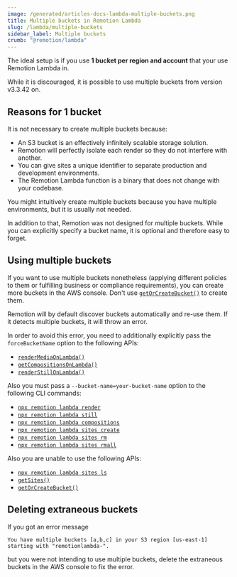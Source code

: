 ```yaml
---
image: /generated/articles-docs-lambda-multiple-buckets.png
title: Multiple buckets in Remotion Lambda
slug: /lambda/multiple-buckets
sidebar_label: Multiple buckets
crumb: "@remotion/lambda"
---
```


The ideal setup is if you use **1 bucket per region and account** that your use Remotion Lambda in.

While it is discouraged, it is possible to use multiple buckets from version v3.3.42 on.

## Reasons for 1 bucket

It is not necessary to create multiple buckets because:

- An S3 bucket is an effectively infinitely scalable storage solution.
- Remotion will perfectly isolate each render so they do not interfere with another.
- You can give sites a unique identifier to separate production and development environments.
- The Remotion Lambda function is a binary that does not change with your codebase.

You might intuitively create multiple buckets because you have multiple environments, but it is usually not needed.

In addition to that, Remotion was not designed for multiple buckets. While you can explicitly specify a bucket name, it is optional and therefore easy to forget.

## Using multiple buckets

If you want to use multiple buckets nonetheless (applying different policies to them or fulfilling business or compliance requirements), you can create more buckets in the AWS console. Don't use [`getOrCreateBucket()`](/docs/lambda/getorcreatebucket) to create them.

Remotion will by default discover buckets automatically and re-use them. If it detects multiple buckets, it will throw an error.

In order to avoid this error, you need to additionally explicitly pass the `forceBucketName` option to the following APIs:

- [`renderMediaOnLambda()`](/docs/lambda/rendermediaonlambda)
- [`getCompositionsOnLambda()`](/docs/lambda/getcompositionsonlambda)
- [`renderStillOnLambda()`](/docs/lambda/renderstillonlambda)

Also you must pass a `--bucket-name=your-bucket-name` option to the following CLI commands:

- [`npx remotion lambda render`](/docs/lambda/cli/render)
- [`npx remotion lambda still`](/docs/lambda/cli/render)
- [`npx remotion lambda compositions`](/docs/lambda/cli/render)
- [`npx remotion lambda sites create`](/docs/lambda/cli/sites#create)
- [`npx remotion lambda sites rm`](/docs/lambda/cli/sites#rm)
- [`npx remotion lambda sites rmall`](/docs/lambda/cli/sites#rmall)

Also you are unable to use the following APIs:

- [`npx remotion lambda sites ls`](/docs/lambda/cli/sites#ls)
- [`getSites()`](/docs/lambda/getsites)
- [`getOrCreateBucket()`](/docs/lambda/getorcreatebucket)

## Deleting extraneous buckets

If you got an error message

```
You have multiple buckets [a,b,c] in your S3 region [us-east-1] starting with "remotionlambda-".
```

but you were not intending to use multiple buckets, delete the extraneous buckets in the AWS console to fix the error.
